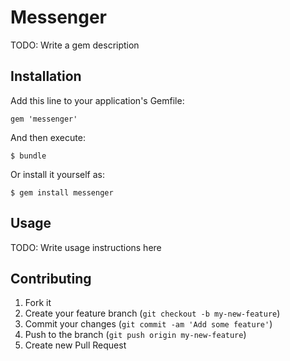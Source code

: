 # Messenger

TODO: Write a gem description

## Installation

Add this line to your application's Gemfile:

    gem 'messenger'

And then execute:

    $ bundle

Or install it yourself as:

    $ gem install messenger

## Usage

TODO: Write usage instructions here

## Contributing

1. Fork it
2. Create your feature branch (`git checkout -b my-new-feature`)
3. Commit your changes (`git commit -am 'Add some feature'`)
4. Push to the branch (`git push origin my-new-feature`)
5. Create new Pull Request
